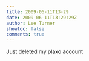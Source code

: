 ```yaml
---
title: 2009-06-11T13-29
date: 2009-06-11T13:29:29Z
author: Lee Turner
showtoc: false
comments: true
---
```


Just deleted my plaxo account

